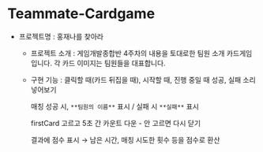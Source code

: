 # Teammate-Cardgame
 - 프로젝트명 : 홍재나를 찾아라
    
    - 프로젝트 소개 : 게임개발종합반 4주차의 내용을 토대로한 팀원 소개 카드게임 입니다. 각 카드 이미지는 팀원들을 대표합니다.

    - 구현 기능 :
      클릭할 때(카드 뒤집을 때), 시작할 때, 진행 중일 때 성공, 실패 소리 넣어보기

      매칭 성공 시, `**팀원의 이름**` 표시 / 실패 시 `**실패**` 표시

      firstCard 고르고 5초 간 카운트 다운 - 안 고르면 다시 닫기

      결과에 점수 표시 → 남은 시간, 매칭 시도한 횟수 등을 점수로 환산
   
